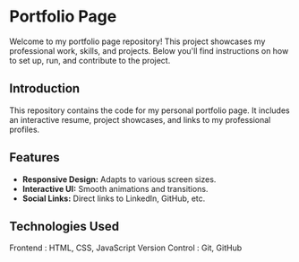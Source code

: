 # Portfolio Page

Welcome to my portfolio page repository! This project showcases my professional work, skills, and projects. Below you'll find instructions on how to set up, run, and contribute to the project.

## Introduction

This repository contains the code for my personal portfolio page. It includes an interactive resume, project showcases, and links to my professional profiles.

## Features

- **Responsive Design:** Adapts to various screen sizes.
- **Interactive UI:** Smooth animations and transitions.
- **Social Links:** Direct links to LinkedIn, GitHub, etc.

## Technologies Used

Frontend        : HTML, CSS, JavaScript
Version Control : Git, GitHub
